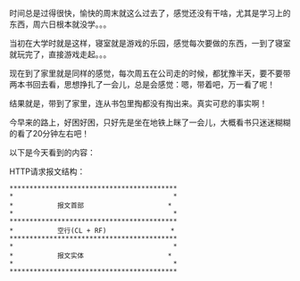 时间总是过得很快，愉快的周末就这么过去了，感觉还没有干啥，尤其是学习上的东西，周六日根本就没学。。。

当初在大学时就是这样，寝室就是游戏的乐园，感觉每次要做的东西，一到了寝室就玩完了，直接游戏走起。。。

现在到了家里就是同样的感觉，每次周五在公司走的时候，都犹豫半天，要不要带两本书回去看，思想挣扎了一会儿，总是会感觉：嗯，带着吧，万一看了呢！

结果就是，带到了家里，连从书包里掏都没有掏出来。真实可悲的事实啊！

今早来的路上，好困好困，只好先是坐在地铁上眯了一会儿，大概看书只迷迷糊糊的看了20分钟左右吧！

以下是今天看到的内容：

HTTP请求报文结构：

    ******************************************
    *                                        *
    *           报文首部                     *
    *                                        *
    ******************************************
    *           空行(CL + RF)                *
    ******************************************
    *                                        *
    *           报文实体                     *
    *                                        *
    ******************************************
